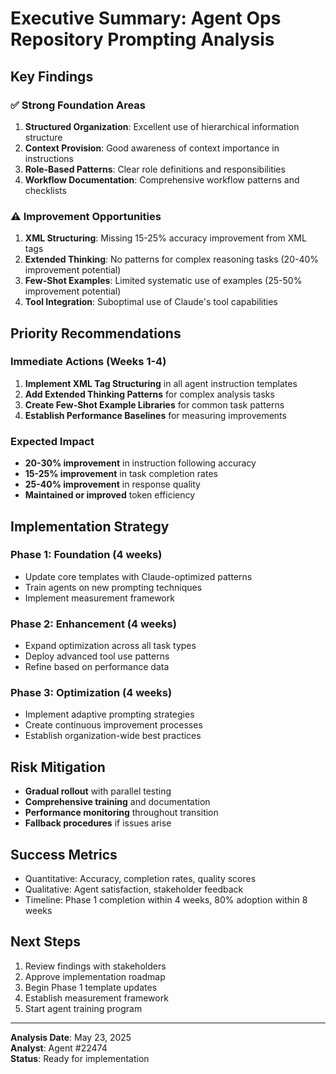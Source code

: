 # Executive Summary: Agent Ops Repository Prompting Analysis

## Key Findings

### ✅ Strong Foundation Areas
1. **Structured Organization**: Excellent use of hierarchical information structure
2. **Context Provision**: Good awareness of context importance in instructions
3. **Role-Based Patterns**: Clear role definitions and responsibilities
4. **Workflow Documentation**: Comprehensive workflow patterns and checklists

### ⚠️ Improvement Opportunities
1. **XML Structuring**: Missing 15-25% accuracy improvement from XML tags
2. **Extended Thinking**: No patterns for complex reasoning tasks (20-40% improvement potential)
3. **Few-Shot Examples**: Limited systematic use of examples (25-50% improvement potential)
4. **Tool Integration**: Suboptimal use of Claude's tool capabilities

## Priority Recommendations

### Immediate Actions (Weeks 1-4)
1. **Implement XML Tag Structuring** in all agent instruction templates
2. **Add Extended Thinking Patterns** for complex analysis tasks
3. **Create Few-Shot Example Libraries** for common task patterns
4. **Establish Performance Baselines** for measuring improvements

### Expected Impact
- **20-30% improvement** in instruction following accuracy
- **15-25% improvement** in task completion rates
- **25-40% improvement** in response quality
- **Maintained or improved** token efficiency

## Implementation Strategy

### Phase 1: Foundation (4 weeks)
- Update core templates with Claude-optimized patterns
- Train agents on new prompting techniques
- Implement measurement framework

### Phase 2: Enhancement (4 weeks)
- Expand optimization across all task types
- Deploy advanced tool use patterns
- Refine based on performance data

### Phase 3: Optimization (4 weeks)
- Implement adaptive prompting strategies
- Create continuous improvement processes
- Establish organization-wide best practices

## Risk Mitigation
- **Gradual rollout** with parallel testing
- **Comprehensive training** and documentation
- **Performance monitoring** throughout transition
- **Fallback procedures** if issues arise

## Success Metrics
- Quantitative: Accuracy, completion rates, quality scores
- Qualitative: Agent satisfaction, stakeholder feedback
- Timeline: Phase 1 completion within 4 weeks, 80% adoption within 8 weeks

## Next Steps
1. Review findings with stakeholders
2. Approve implementation roadmap
3. Begin Phase 1 template updates
4. Establish measurement framework
5. Start agent training program

---
**Analysis Date**: May 23, 2025  
**Analyst**: Agent #22474  
**Status**: Ready for implementation

